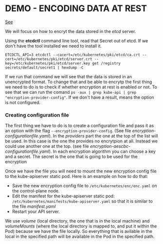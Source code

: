 # DEMO - ENCODING DATA AT REST

[See](https://kubernetes.io/docs/tasks/administer-cluster/encrypt-data/)

We will focus on how to encryt the data stored in the _etcd_ server.

Using the **etcdctl** command line tool, read that Secret out of etcd. If we don't have the tool installed we need to install it.

`ETCDCTL_API=3 etcdctl --cacert=/etc/kubernetes/pki/etcd/ca.crt --cert=/etc/kubernetes/pki/etcd/server.crt --key=/etc/kubernetes/pki/etcd/server.key get /registry secrets/default/secret1 | hexdump -C`

If we run that command we will see that the data is stored in an unencrypted format. To change that and be able to encrytp the first thing we need to do is to check if whether encryption at rest is enabled or not. To see that we can run the comand `ps -aux | grep kube-api | grep "encryption-provider-config"`. If we don't have a result, means the option is not configured.

### Creating configuration file

The first thing we have to do is to create a configuration file and pass it as an option with the flag `--encryption-provider-config`. (See file _encryption-configurationfile.yaml_). In the _providers_ part the one at the top of the list will be used. In this case is the one the provides no encrytpion at all.
Instead we could use another one at the top. (see file _encryption-aescbc-configurationfile.yaml_).
In each encryption algorithm you can choose a key and a secret. The secret is the one that is going to be used for the encryption

Once we have the file you will need to mount the new encryption config file to the kube-apiserver static pod. Here is an example on how to do that:

- Save the new encryption config file to `/etc/kubernetes/enc/enc.yaml` on the control-plane node.
- Edit the manifest for the kube-apiserver static pod: `/etc/kubernetes/manifests/kube-apiserver.yaml` so that it is similar to the file _manifest.yaml_
- Restart your API server.

We use _volume_ (local directory, the one that is in the local machine) and _volumeMounts_ (where the local directory is mapped to, and put it within the Pod) because we have the file locally. So everything that is avilable in the local in the specified path will be available in the Pod in the specified path.
